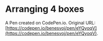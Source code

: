 # Arranging 4 boxes

A Pen created on CodePen.io. Original URL: [https://codepen.io/benesvoj/pen/eYQyoqV](https://codepen.io/benesvoj/pen/eYQyoqV).

